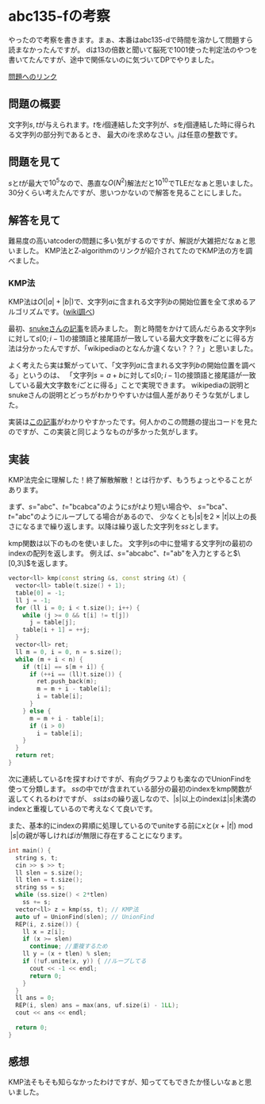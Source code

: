 # abc135-fの考察


やったので考察を書きます。まぁ、本番はabc135-dで時間を溶かして問題すら読まなかったんですが。
dは13の倍数と聞いて脳死で1001使った判定法のやつを書いてたんですが、途中で関係ないのに気づいてDPでやりました。


[問題へのリンク](https://atcoder.jp/contests/abc135/tasks/abc135_f)


## 問題の概要

文字列$s,t$が与えられます。$t$を$i$個連結した文字列が、$s$を$j$個連結した時に得られる文字列の部分列であるとき、
最大の$i$を求めなさい。$j$は任意の整数です。

## 問題を見て

$s$と$t$が最大で$10^5$なので、愚直な$O(N^2)$解法だと$10^{10}$でTLEだなぁと思いました。
30分くらい考えたんですが、思いつかないので解答を見ることにしました。

## 解答を見て

難易度の高いatcoderの問題に多い気がするのですが、解説が大雑把だなぁと思いました。
KMP法とZ-algorithmのリンクが紹介されてたのでKMP法の方を調べました。

### KMP法

KMP法は$O(|a|+|b|)$で、文字列$a$に含まれる文字列$b$の開始位置を全て求めるアルゴリズムです。([wiki調べ](https://ja.wikipedia.org/wiki/%E3%82%AF%E3%83%8C%E3%83%BC%E3%82%B9%E2%80%93%E3%83%A2%E3%83%AA%E3%82%B9%E2%80%93%E3%83%97%E3%83%A9%E3%83%83%E3%83%88%E6%B3%95))


最初、[snukeさんの記事](https://snuke.hatenablog.com/entry/2017/07/18/101026)を読みました。
割と時間をかけて読んだらある文字列$s$に対して$s[0;i-1]$の接頭語と接尾語が一致している最大文字数を$i$ごとに得る方法は分かったんですが、「wikipediaのとなんか違くない？？？」と思いました。

よく考えたら実は繋がっていて、「文字列$a$に含まれる文字列$b$の開始位置を調べる」というのは、
「文字列$s=a+b$に対して$s[0;i-1]$の接頭語と接尾語が一致している最大文字数を$i$ごとに得る」ことで実現できます。
wikipediaの説明とsnukeさんの説明とどっちがわかりやすいかは個人差がありそうな気がしました。

実装は[この記事](http://mayokoex.hatenablog.com/entry/2016/03/22/201438)がわかりやすかったです。何人かのこの問題の提出コードを見たのですが、この実装と同じようなものが多かった気がします。

## 実装

KMP法完全に理解した！終了解散解散！とは行かず、もうちょっとやることがあります。

まず、$s$="abc"、$t$="bcabca"のように$s$が$t$より短い場合や、
$s$="bca"、$t$="abc"のようにループしてる場合があるので、
少なくとも$|s|$を$2\times |t|$以上の長さになるまで繰り返します。以降は繰り返した文字列を$ss$とします。

kmp関数は以下のものを使いました。
文字列$s$の中に登場する文字列$t$の最初のindexの配列を返します。
例えば、$s$="abcabc"、$t$="ab"を入力とすると$\[0,3\]$を返します。

```c++
vector<ll> kmp(const string &s, const string &t) {
  vector<ll> table(t.size() + 1);
  table[0] = -1;
  ll j = -1;
  for (ll i = 0; i < t.size(); i++) {
    while (j >= 0 && t[i] != t[j])
      j = table[j];
    table[i + 1] = ++j;
  }
  vector<ll> ret;
  ll m = 0, i = 0, n = s.size();
  while (m + i < n) {
    if (t[i] == s[m + i]) {
      if (++i == (ll)t.size()) {
        ret.push_back(m);
        m = m + i - table[i];
        i = table[i];
      }
    } else {
      m = m + i - table[i];
      if (i > 0)
        i = table[i];
    }
  }
  return ret;
}
```


次に連続している$t$を探すわけですが、有向グラフよりも楽なのでUnionFindを使って分類します。
$ss$の中で$t$が含まれている部分の最初のindexをkmp関数が返してくれるわけですが、
$ss$は$s$の繰り返しなので、$|s|$以上のindexは$|s|$未満のindexと重複しているので考えなくて良いです。

また、基本的にindexの昇順に処理しているのでuniteする前に$x$と$(x+|t|) \bmod |s|$の親が等しければ$i$が無限に存在することになります。

```c++
int main() {
  string s, t;
  cin >> s >> t;
  ll slen = s.size();
  ll tlen = t.size();
  string ss = s;
  while (ss.size() < 2*tlen)
    ss += s;
  vector<ll> z = kmp(ss, t); // KMP法
  auto uf = UnionFind(slen); // UnionFind
  REP(i, z.size()) {
    ll x = z[i];
    if (x >= slen)
      continue; //重複するため
    ll y = (x + tlen) % slen;
    if (!uf.unite(x, y)) { //ループしてる
      cout << -1 << endl;
      return 0;
    }
  }
  ll ans = 0;
  REP(i, slen) ans = max(ans, uf.size(i) - 1LL);
  cout << ans << endl;
 
  return 0;
}

```

## 感想

KMP法そもそも知らなかったわけですが、知っててもできたか怪しいなぁと思いました。
